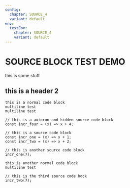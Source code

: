 ```yaml
---
config:
  chapter: SOURCE_4
  variant: default
env:
  testEnv:
    chapter: SOURCE_4
    variant: default
---
```


# SOURCE BLOCK TEST DEMO
this is some stuff

## this is a header 2

```
this is a normal code block
multiline test
multiline test
```

```source-autorun-hidden
// this is a autorun and hidden source code block
const incr_four = (x) => x + 4;
```

```source
// this is a source code block
const incr_one = (x) => x + 1;
const incr_two = (x) => x + 2;
```

```source
// this is another source code block
incr_one(7);
```

```
this is another normal code block
multiline test
```

```source
// this is the third source code bock
incr_two(7);
```
